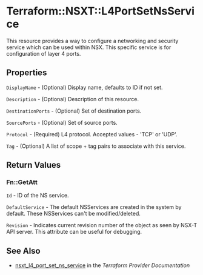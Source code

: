 # Terraform::NSXT::L4PortSetNsService

This resource provides a way to configure a networking and security service which can be used within NSX. This specific service is for configuration of layer 4 ports.

## Properties

`DisplayName` - (Optional) Display name, defaults to ID if not set.

`Description` - (Optional) Description of this resource.

`DestinationPorts` - (Optional) Set of destination ports.

`SourcePorts` - (Optional) Set of source ports.

`Protocol` - (Required) L4 protocol. Accepted values - 'TCP' or 'UDP'.

`Tag` - (Optional) A list of scope + tag pairs to associate with this service.


## Return Values

### Fn::GetAtt

`Id` - ID of the NS service.

`DefaultService` - The default NSServices are created in the system by default. These NSServices can't be modified/deleted.

`Revision` - Indicates current revision number of the object as seen by NSX-T API server. This attribute can be useful for debugging.

## See Also

* [nsxt_l4_port_set_ns_service](https://www.terraform.io/docs/providers/nsxt/r/l4_port_set_ns_service.html) in the _Terraform Provider Documentation_